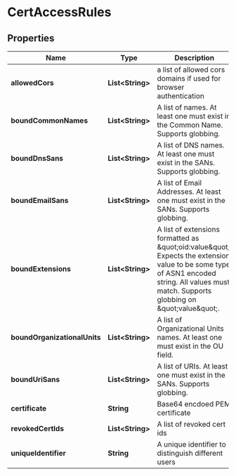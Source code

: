 

# CertAccessRules


## Properties

Name | Type | Description | Notes
------------ | ------------- | ------------- | -------------
**allowedCors** | **List&lt;String&gt;** | a list of allowed cors domains if used for browser authentication |  [optional]
**boundCommonNames** | **List&lt;String&gt;** | A list of names. At least one must exist in the Common Name. Supports globbing. |  [optional]
**boundDnsSans** | **List&lt;String&gt;** | A list of DNS names. At least one must exist in the SANs. Supports globbing. |  [optional]
**boundEmailSans** | **List&lt;String&gt;** | A list of Email Addresses. At least one must exist in the SANs. Supports globbing. |  [optional]
**boundExtensions** | **List&lt;String&gt;** | A list of extensions formatted as \&quot;oid:value\&quot;. Expects the extension value to be some type of ASN1 encoded string. All values must match. Supports globbing on \&quot;value\&quot;. |  [optional]
**boundOrganizationalUnits** | **List&lt;String&gt;** | A list of Organizational Units names. At least one must exist in the OU field. |  [optional]
**boundUriSans** | **List&lt;String&gt;** | A list of URIs. At least one must exist in the SANs. Supports globbing. |  [optional]
**certificate** | **String** | Base64 encdoed PEM certificate |  [optional]
**revokedCertIds** | **List&lt;String&gt;** | A list of revoked cert ids |  [optional]
**uniqueIdentifier** | **String** | A unique identifier to distinguish different users |  [optional]



